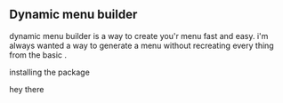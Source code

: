 ## Dynamic menu builder

dynamic menu builder is a way to create you'r menu fast and easy. i'm always wanted a way to generate a menu
without recreating every thing from the basic .

installing the package

hey there
